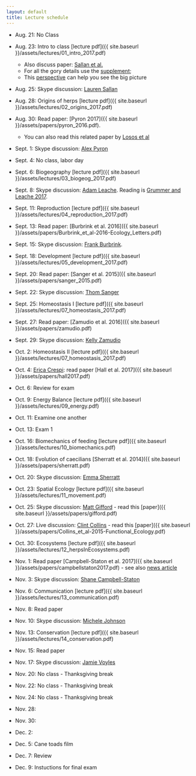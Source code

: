 ```yaml
---
layout: default
title: Lecture schedule
---
```


- Aug. 21: No Class
- Aug. 23: Intro to class [lecture pdf]({{ site.baseurl }}/assets/lectures/01_intro_2017.pdf)
    - Also discuss paper: [Sallan et al.]({{site.baseurl}}/assets/papers/sallan.pdf)
    - For all the gory details use the [supplement]({{site.baseurl}}/assets/papers/sallan_supp.pdf);
    - This [perspective]({{site.baseurl}}/assets/papers/sallan_perspective.pdf) can help you see the big picture
- Aug. 25: Skype discussion: [Lauren Sallan](http://www.laurensallan.com/)

- Aug. 28: Origins of herps [lecture pdf]({{ site.baseurl }}/assets/lectures/02_origins_2017.pdf)
- Aug. 30: Read paper: [Pyron 2017]({{ site.baseurl }}/assets/papers/pyron_2016.pdf).
    - You can also read this related paper by [Losos et al](http://lososlab.oeb.harvard.edu/files/lososlab/files/losos_et_al._who_speaks_with_forked_tongue._2012.pdf)
- Sept. 1: Skype discussion: [Alex Pyron](http://www.colubroid.org/)

- Sept. 4: No class, labor day
- Sept. 6: Biogeography [lecture pdf]({{ site.baseurl }}/assets/lectures/03_biogeog_2017.pdf)
- Sept. 8: Skype discussion: [Adam Leache](http://faculty.washington.edu/leache/wordpress/). Reading is [Grummer and Leache 2017]({{site.baseurl}}/assets/papers/grummer.pdf).

- Sept. 11: Reproduction [lecture pdf]({{ site.baseurl }}/assets/lectures/04_reproduction_2017.pdf)
- Sept. 13: Read paper: [Burbrink et al. 2016]({{ site.baseurl }}/assets/papers/Burbrink_et_al-2016-Ecology_Letters.pdf)
- Sept. 15: Skype discussion: [Frank Burbrink](http://www.amnh.org/our-research/staff-directory/frank-t.-burbrink/).

- Sept. 18: Development [lecture pdf]({{ site.baseurl }}/assets/lectures/05_development_2017.pdf)
- Sept. 20: Read paper: [Sanger et al. 2015]({{ site.baseurl }}/assets/papers/sanger_2015.pdf)
- Sept. 22: Skype discussion: [Thom Sanger](http://anolisevodevo.com/Sanger_Loyola_webpage/Home.html)

- Sept. 25: Homeostasis I [lecture pdf]({{ site.baseurl }}/assets/lectures/07_homeostasis_2017.pdf)
- Sept. 27: Read paper: [Zamudio et al. 2016]({{ site.baseurl }}/assets/papers/zamudio.pdf)
- Sept. 29: Skype discussion: [Kelly Zamudio](http://www.eeb.cornell.edu/zamudio/KZ_Home/Welcome/Welcome.html)

- Oct. 2: Homeostasis II [lecture pdf]({{ site.baseurl }}/assets/lectures/07_homeostasis_2017.pdf)
- Oct. 4: [Erica Crespi](https://labs.wsu.edu/crespi/): read paper [Hall et al. 2017]({{ site.baseurl }}/assets/papers/hall2017.pdf)
- Oct. 6: Review for exam

- Oct. 9: Energy Balance [lecture pdf]({{ site.baseurl }}/assets/lectures/09_energy.pdf)
- Oct. 11: Examine one another
- Oct. 13: Exam 1

- Oct. 16: Biomechanics of feeding [lecture pdf]({{ site.baseurl }}/assets/lectures/10_biomechanics.pdf)
- Oct. 18: Evolution of caecilians [Sherratt et al. 2014]({{ site.baseurl }}/assets/papers/sherratt.pdf)
- Oct. 20: Skype discussion: [Emma Sherratt](http://www.emmasherratt.com/)

- Oct. 23: Spatial Ecology [lecture pdf]({{ site.baseurl }}/assets/lectures/11_movement.pdf)
- Oct. 25: Skype discussion: [Matt Gifford](http://giffordlab.weebly.com/) - read this [paper]({{ site.baseurl }}/assets/papers/gifford.pdf)
- Oct. 27: Live discussion: [Clint Collins](https://saxicoly.wixsite.com/clintecollins) - read this [paper]({{ site.baseurl }}/assets/papers/Collins_et_al-2015-Functional_Ecology.pdf)

- Oct. 30: Ecosystems [lecture pdf]({{ site.baseurl }}/assets/lectures/12_herpsInEcosystems.pdf)
- Nov. 1: Read paper [Campbell-Staton et al. 2017]({{ site.baseurl }}/assets/papers/campbellstaton2017.pdf) - see also [news article](http://www.sciencemag.org/news/2017/08/cold-snap-makes-lizards-evolve-just-few-months)
- Nov. 3: Skype discussion: [Shane Campbell-Staton](https://scholar.harvard.edu/shane.campbellstaton/home)

- Nov. 6: Communication [lecture pdf]({{ site.baseurl }}/assets/lectures/13_communication.pdf)
- Nov. 8: Read paper
- Nov. 10: Skype discussion: [Michele Johnson](https://inside.trinity.edu/directory/mjohnso9)

- Nov. 13: Conservation [lecture pdf]({{ site.baseurl }}/assets/lectures/14_conservation.pdf)
- Nov. 15: Read paper
- Nov. 17: Skype discussion: [Jamie Voyles](http://voyleslab.weebly.com/)

- Nov. 20: No class - Thanksgiving break
- Nov. 22: No class - Thanksgiving break
- Nov. 24: No class - Thanksgiving break

- Nov. 28:
- Nov. 30:
- Dec. 2:

- Dec. 5: Cane toads film
- Dec. 7: Review
- Dec. 9:  Instuctions for final exam
